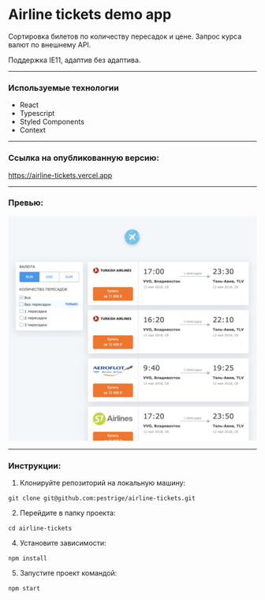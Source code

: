 # Airline tickets demo app

Сортировка билетов по количеству пересадок и цене.
Запрос курса валют по внешнему API.

Поддержка IE11, адаптив без адаптива. 

---
### Используемые технологии
- React
- Typescript
- Styled Components
- Context
 ---
### Ссылка на опубликованную версию:
https://airline-tickets.vercel.app

---
### Превью:
![Скриншот главной страницы](preview.png)

---
### Инструкции:
1. Клонируйте репозиторий на локальную машину:
~~~
git clone git@github.com:pestrige/airline-tickets.git
~~~
2. Перейдите в папку проекта:
~~~
cd airline-tickets
~~~
4. Установите зависимости:
~~~
npm install
~~~
5. Запустите проект командой:
~~~
npm start
~~~
